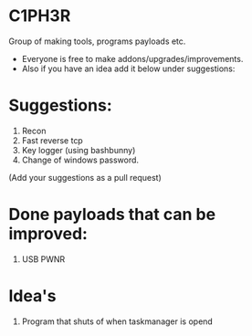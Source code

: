 # C1PH3R
Group of making tools, programs payloads etc.

* Everyone is free to make addons/upgrades/improvements.
* Also if you have an idea add it below under suggestions:

# Suggestions:

1. Recon 
2. Fast reverse tcp
3. Key logger (using bashbunny)
4. Change of windows password.

(Add your suggestions as a pull request)

# Done payloads that can be improved:

1. USB PWNR

# Idea's
1. Program that shuts of when taskmanager is opend
